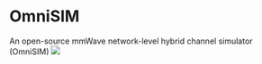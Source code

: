 # OmniSIM
An open-source mmWave network-level hybrid channel simulator (OmniSIM)
<img src='result.jpg'>
